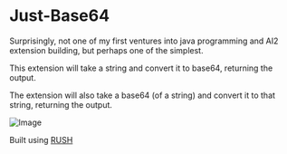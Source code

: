 # Just-Base64

Surprisingly, not one of my first ventures into java programming and AI2 extension building, but perhaps one of the simplest.

This extension will take a string and convert it to base64, returning the output.

The extension will also take a base64 (of a string) and convert it to that string, returning the output.



![Image](https://user-images.githubusercontent.com/29841236/214697434-a0c7fbad-831d-4872-8887-6f1c44834a46.png)

Built using [RUSH](https://community.appinventor.mit.edu/t/rush-a-new-and-improved-way-of-building-extensions/28699)
